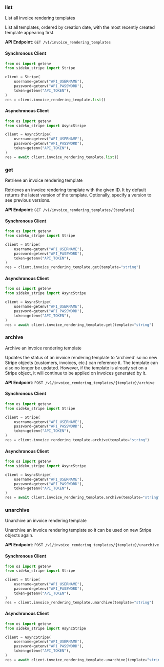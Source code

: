 
### list <a name="list"></a>
List all invoice rendering templates

<p>List all templates, ordered by creation date, with the most recently created template appearing first.</p>

**API Endpoint**: `GET /v1/invoice_rendering_templates`

#### Synchronous Client

```python
from os import getenv
from sideko_stripe import Stripe

client = Stripe(
    username=getenv("API_USERNAME"),
    password=getenv("API_PASSWORD"),
    token=getenv("API_TOKEN"),
)
res = client.invoice_rendering_template.list()
```

#### Asynchronous Client

```python
from os import getenv
from sideko_stripe import AsyncStripe

client = AsyncStripe(
    username=getenv("API_USERNAME"),
    password=getenv("API_PASSWORD"),
    token=getenv("API_TOKEN"),
)
res = await client.invoice_rendering_template.list()
```

### get <a name="get"></a>
Retrieve an invoice rendering template

<p>Retrieves an invoice rendering template with the given ID. It by default returns the latest version of the template. Optionally, specify a version to see previous versions.</p>

**API Endpoint**: `GET /v1/invoice_rendering_templates/{template}`

#### Synchronous Client

```python
from os import getenv
from sideko_stripe import Stripe

client = Stripe(
    username=getenv("API_USERNAME"),
    password=getenv("API_PASSWORD"),
    token=getenv("API_TOKEN"),
)
res = client.invoice_rendering_template.get(template="string")
```

#### Asynchronous Client

```python
from os import getenv
from sideko_stripe import AsyncStripe

client = AsyncStripe(
    username=getenv("API_USERNAME"),
    password=getenv("API_PASSWORD"),
    token=getenv("API_TOKEN"),
)
res = await client.invoice_rendering_template.get(template="string")
```

### archive <a name="archive"></a>
Archive an invoice rendering template

<p>Updates the status of an invoice rendering template to ‘archived’ so no new Stripe objects (customers, invoices, etc.) can reference it. The template can also no longer be updated. However, if the template is already set on a Stripe object, it will continue to be applied on invoices generated by it.</p>

**API Endpoint**: `POST /v1/invoice_rendering_templates/{template}/archive`

#### Synchronous Client

```python
from os import getenv
from sideko_stripe import Stripe

client = Stripe(
    username=getenv("API_USERNAME"),
    password=getenv("API_PASSWORD"),
    token=getenv("API_TOKEN"),
)
res = client.invoice_rendering_template.archive(template="string")
```

#### Asynchronous Client

```python
from os import getenv
from sideko_stripe import AsyncStripe

client = AsyncStripe(
    username=getenv("API_USERNAME"),
    password=getenv("API_PASSWORD"),
    token=getenv("API_TOKEN"),
)
res = await client.invoice_rendering_template.archive(template="string")
```

### unarchive <a name="unarchive"></a>
Unarchive an invoice rendering template

<p>Unarchive an invoice rendering template so it can be used on new Stripe objects again.</p>

**API Endpoint**: `POST /v1/invoice_rendering_templates/{template}/unarchive`

#### Synchronous Client

```python
from os import getenv
from sideko_stripe import Stripe

client = Stripe(
    username=getenv("API_USERNAME"),
    password=getenv("API_PASSWORD"),
    token=getenv("API_TOKEN"),
)
res = client.invoice_rendering_template.unarchive(template="string")
```

#### Asynchronous Client

```python
from os import getenv
from sideko_stripe import AsyncStripe

client = AsyncStripe(
    username=getenv("API_USERNAME"),
    password=getenv("API_PASSWORD"),
    token=getenv("API_TOKEN"),
)
res = await client.invoice_rendering_template.unarchive(template="string")
```
